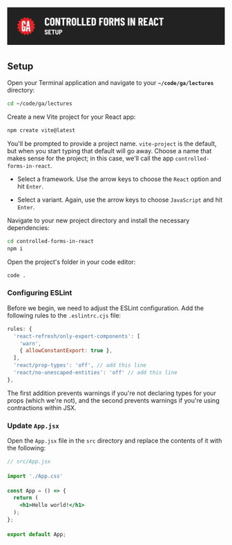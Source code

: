 # ![Controlled Forms in React - Setup](./assets/hero.png)

## Setup

Open your Terminal application and navigate to your **`~/code/ga/lectures`** directory:

```bash
cd ~/code/ga/lectures
```

Create a new Vite project for your React app:

```bash
npm create vite@latest
```

You'll be prompted to provide a project name. `vite-project` is the default, but when you start typing that default will go away. Choose a name that makes sense for the project; in this case, we'll call the app `controlled-forms-in-react`.

- Select a framework. Use the arrow keys to choose the `React` option and hit `Enter`.

- Select a variant. Again, use the arrow keys to choose `JavaScript` and hit `Enter`.

Navigate to your new project directory and install the necessary dependencies:

```bash
cd controlled-forms-in-react
npm i
```

Open the project's folder in your code editor:

```bash
code .
```

### Configuring ESLint

Before we begin, we need to adjust the ESLint configuration. Add the following rules to the `.eslintrc.cjs` file:

```javascript
rules: {
  'react-refresh/only-export-components': [
    'warn',
    { allowConstantExport: true },
  ],
  'react/prop-types': 'off', // add this line
  'react/no-unescaped-entities': 'off' // add this line
},
```

The first addition prevents warnings if you're not declaring types for your props (which we're not), and the second prevents warnings if you're using contractions within JSX.

### Update `App.jsx`

Open the `App.jsx` file in the `src` directory and replace the contents of it with the following:

```jsx
// src/App.jsx

import './App.css'

const App = () => {
  return (
    <h1>Hello world!</h1>
  );
};

export default App;
```
